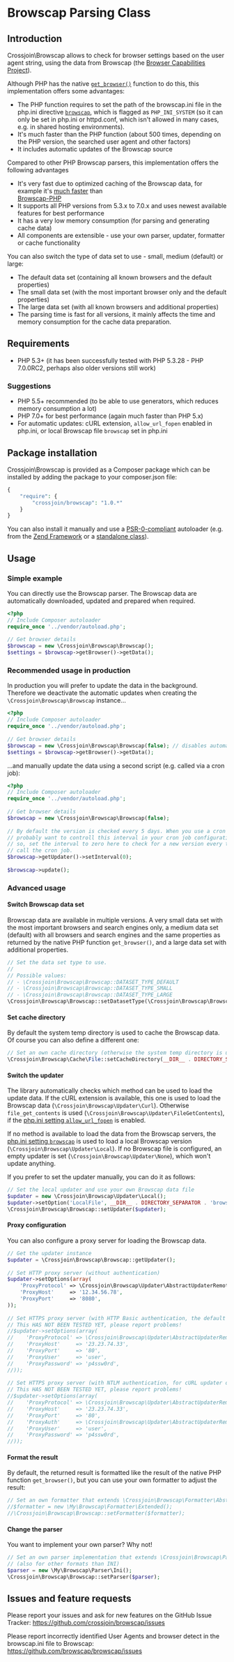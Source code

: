 # Browscap Parsing Class

## Introduction
Crossjoin\Browscap allows to check for browser settings based on the user agent string, using the data from Browscap 
(the [Browser Capabilities Project](browscap.org)). 

Although PHP has the native [`get_browser()`](http://php.net/get_browser) function to do this, this implementation 
offers some advantages:
- The PHP function requires to set the path of the browscap.ini file in the php.ini directive 
[`browscap`](http://www.php.net/manual/en/misc.configuration.php#ini.browscap), which is flagged as `PHP_INI_SYSTEM` 
(so it can only be set in php.ini or httpd.conf, which isn't allowed in many cases, e.g. in shared hosting 
environments).
- It's much faster than the PHP function (about 500 times, depending on the PHP version, the searched user agent and 
other factors)
- It includes automatic updates of the Browscap source

Compared to other PHP Browscap parsers, this implementation offers the following advantages
- It's very fast due to optimized caching of the Browscap data, for example it's 
[much faster](https://github.com/browscap/browscap-php/issues/20#issuecomment-137993153) than  
[Browscap-PHP](https://github.com/browscap/browscap-php)
- It supports all PHP versions from 5.3.x to 7.0.x and uses newest available features for best performance
- It has a very low memory consumption (for parsing and generating cache data)
- All components are extensible - use your own parser, updater, formatter or cache functionality

You can also switch the type of data set to use - small, medium (default) or large:
- The default data set (containing all known browsers and the default properties)
- The small data set (with the most important browser only and the default properties)
- The large data set (with all known browsers and additional properties)
- The parsing time is fast for all versions, it mainly affects the time and memory consumption for the cache data 
preparation.

## Requirements
- PHP 5.3+ (it has been successfully tested with PHP 5.3.28 - PHP 7.0.0RC2, perhaps also older versions still work)

### Suggestions
- PHP 5.5+ recommended (to be able to use generators, which reduces memory consumption a lot)
- PHP 7.0+ for best performance (again much faster than PHP 5.x)
- For automatic updates: cURL extension, `allow_url_fopen` enabled in php.ini, or local Browscap file `browscap` set in php.ini

## Package installation
Crossjoin\Browscap is provided as a Composer package which can be installed by adding the package to your composer.json 
file:
```php
{
    "require": {
        "crossjoin/browscap": "1.0.*"
    }
}
```

You can also install it manually and use a [PSR-0-compliant](http://www.php-fig.org/psr/psr-0/) autoloader (e.g. from 
the [Zend Framework](http://framework.zend.com/manual/2.3/en/modules/zend.loader.standard-autoloader.html) or a 
[standalone class](https://gist.github.com/lisachenko/1335891)).

## Usage

### Simple example

You can directly use the Browscap parser. The Browscap data are automatically downloaded, updated and prepared when 
required.

```php
<?php
// Include Composer autoloader
require_once '../vendor/autoload.php';
  
// Get browser details
$browscap = new \Crossjoin\Browscap\Browscap();
$settings = $browscap->getBrowser()->getData();
```

### Recommended usage in production

In production you will prefer to update the data in the background. Therefore we deactivate the automatic updates when 
creating the `\Crossjoin\Browscap\Browscap` instance...

```php
<?php
// Include Composer autoloader
require_once '../vendor/autoload.php';
  
// Get browser details
$browscap = new \Crossjoin\Browscap\Browscap(false); // disables automatic updates
$settings = $browscap->getBrowser()->getData();
```

...and manually update the data using a second script (e.g. called via a cron job):

```php
<?php
// Include Composer autoloader
require_once '../vendor/autoload.php';
  
// Get browser details
$browscap = new \Crossjoin\Browscap\Browscap(false);
  
// By default the version is checked every 5 days. When you use a cron job, you
// probably want to controll this interval in your cron job configuration. To do
// so, set the interval to zero here to check for a new version every time you
// call the cron job.
$browscap->getUpdater()->setInterval(0);
  
$browscap->update();
```

### Advanced usage

#### Switch Browscap data set

Browscap data are available in multiple versions. A very small data set with the most important browsers and search 
engines only, a medium data set (default) with all browsers and search engines and the same properties as returned by 
the native PHP function `get_browser()`, and a large data set with additional properties.

```php
// Set the data set type to use.
//
// Possible values:
// - \Crossjoin\Browscap\Browscap::DATASET_TYPE_DEFAULT
// - \Crossjoin\Browscap\Browscap::DATASET_TYPE_SMALL
// - \Crossjoin\Browscap\Browscap::DATASET_TYPE_LARGE
\Crossjoin\Browscap\Browscap::setDatasetType(\Crossjoin\Browscap\Browscap::DATASET_TYPE_LARGE);
```

#### Set cache directory

By default the system temp directory is used to cache the Browscap data. Of course you can also define a different one:

```php
// Set an own cache directory (otherwise the system temp directory is used)
\Crossjoin\Browscap\Cache\File::setCacheDirectory(__DIR__ . DIRECTORY_SEPARATOR . 'tmp');
```

#### Switch the updater

The library automatically checks which method can be used to load the update data. If the cURL extension is available, 
this one is used to load the Browscap data (`\Crossjoin\Browscap\Updater\Curl`). Otherwise `file_get_contents` is used 
(`\Crossjoin\Browscap\Updater\FileGetContents`), if the 
[php.ini setting `allow_url_fopen`](http://php.net/manual/en/filesystem.configuration.php#ini.allow-url-fopen) is 
enabled. 

If no method is available to load the data from the Browscap servers, the 
[php.ini setting `browscap`](http://php.net/manual/en/misc.configuration.php#ini.browscap) is used to load a local 
Browscap version (`\Crossjoin\Browscap\Updater\Local`). If no Browscap file is configured, an empty updater is set 
(`\Crossjoin\Browscap\Updater\None`), which won't update anything.

If you prefer to set the updater manually, you can do it as follows:

```php
// Set the local updater and use your own Browscap data file
$updater = new \Crossjoin\Browscap\Updater\Local();
$updater->setOption('LocalFile', __DIR__ . DIRECTORY_SEPARATOR . 'browscap.ini');
\Crossjoin\Browscap\Browscap::setUpdater($updater);
```

#### Proxy configuration

You can also configure a proxy server for loading the Browscap data.

```php
// Get the updater instance
$updater = \Crossjoin\Browscap\Browscap::getUpdater();
  
// Set HTTP proxy server (without authentication)
$updater->setOptions(array(
    'ProxyProtocol' => \Crossjoin\Browscap\Updater\AbstractUpdaterRemote::PROXY_PROTOCOL_HTTP,
    'ProxyHost'     => '12.34.56.78',
    'ProxyPort'     => '8080',
));
  
// Set HTTPS proxy server (with HTTP Basic authentication, the default mode.
// This HAS NOT BEEN TESTED YET, please report problems!
//$updater->setOptions(array(
//    'ProxyProtocol' => \Crossjoin\Browscap\Updater\AbstractUpdaterRemote::PROXY_PROTOCOL_HTTPS,
//    'ProxyHost'     => '23.23.74.33',
//    'ProxyPort'     => '80',
//    'ProxyUser'     => 'user',
//    'ProxyPassword' => 'p4ssw0rd',
//));
  
// Set HTTPS proxy server (with NTLM authentication, for cURL updater only.
// This HAS NOT BEEN TESTED YET, please report problems!
//$updater->setOptions(array(
//    'ProxyProtocol' => \Crossjoin\Browscap\Updater\AbstractUpdaterRemote::PROXY_PROTOCOL_HTTPS,
//    'ProxyHost'     => '23.23.74.33',
//    'ProxyPort'     => '80',
//    'ProxyAuth'     => \Crossjoin\Browscap\Updater\AbstractUpdaterRemote::PROXY_AUTH_NTLM,
//    'ProxyUser'     => 'user',
//    'ProxyPassword' => 'p4ssw0rd',
//));
```

#### Format the result

By default, the returned result is formatted like the result of the native PHP function `get_browser()`, but you can 
use your own formatter to adjust the result:

```php
// Set an own formatter that extends \Crossjoin\Browscap\Formatter\AbstractFormatter
//$formatter = new \My\Browscap\Formatter\Extended();
//\Crossjoin\Browscap\Browscap::setFormatter($formatter);
```

#### Change the parser

You want to implement your own parser? Why not!

```php
// Set an own parser implementation that extends \Crossjoin\Browscap\Parser\AbstractParser 
// (also for other formats than INI)
$parser = new \My\Browscap\Parser\Ini();
\Crossjoin\Browscap\Browscap::setParser($parser);
```

## Issues and feature requests

Please report your issues and ask for new features on the GitHub Issue Tracker: 
https://github.com/crossjoin/browscap/issues

Please report incorrectly identified User Agents and browser detect in the browscap.ini file to Browscap: 
https://github.com/browscap/browscap/issues